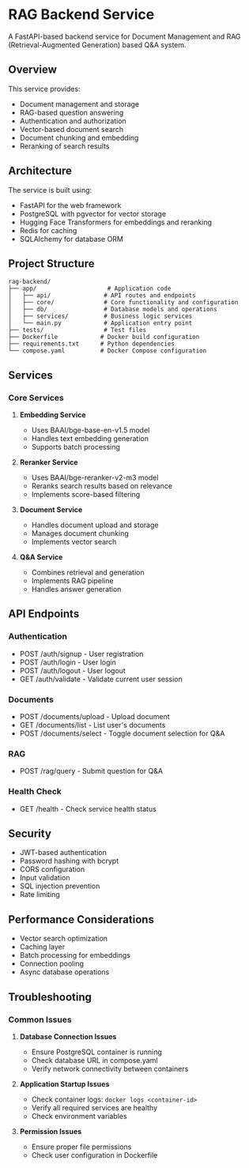 # RAG Backend Service

A FastAPI-based backend service for Document Management and RAG (Retrieval-Augmented Generation) based Q&A system.

## Overview

This service provides:

- Document management and storage
- RAG-based question answering
- Authentication and authorization
- Vector-based document search
- Document chunking and embedding
- Reranking of search results

## Architecture

The service is built using:

- FastAPI for the web framework
- PostgreSQL with pgvector for vector storage
- Hugging Face Transformers for embeddings and reranking
- Redis for caching
- SQLAlchemy for database ORM

## Project Structure

```
rag-backend/
├── app/                    # Application code
│   ├── api/               # API routes and endpoints
│   ├── core/              # Core functionality and configuration
│   ├── db/                # Database models and operations
│   ├── services/          # Business logic services
│   └── main.py            # Application entry point
├── tests/                 # Test files
├── Dockerfile            # Docker build configuration
├── requirements.txt      # Python dependencies
└── compose.yaml          # Docker Compose configuration
```

## Services

### Core Services

1. **Embedding Service**

   - Uses BAAI/bge-base-en-v1.5 model
   - Handles text embedding generation
   - Supports batch processing

2. **Reranker Service**

   - Uses BAAI/bge-reranker-v2-m3 model
   - Reranks search results based on relevance
   - Implements score-based filtering

3. **Document Service**

   - Handles document upload and storage
   - Manages document chunking
   - Implements vector search

4. **Q&A Service**
   - Combines retrieval and generation
   - Implements RAG pipeline
   - Handles answer generation

## API Endpoints

### Authentication

- POST /auth/signup - User registration
- POST /auth/login - User login
- POST /auth/logout - User logout
- GET /auth/validate - Validate current user session

### Documents

- POST /documents/upload - Upload document
- GET /documents/list - List user's documents
- POST /documents/select - Toggle document selection for Q&A

### RAG

- POST /rag/query - Submit question for Q&A

### Health Check

- GET /health - Check service health status


## Security

- JWT-based authentication
- Password hashing with bcrypt
- CORS configuration
- Input validation
- SQL injection prevention
- Rate limiting

## Performance Considerations

- Vector search optimization
- Caching layer
- Batch processing for embeddings
- Connection pooling
- Async database operations

## Troubleshooting

### Common Issues

1. **Database Connection Issues**

   - Ensure PostgreSQL container is running
   - Check database URL in compose.yaml
   - Verify network connectivity between containers

2. **Application Startup Issues**

   - Check container logs: `docker logs <container-id>`
   - Verify all required services are healthy
   - Check environment variables

3. **Permission Issues**
   - Ensure proper file permissions
   - Check user configuration in Dockerfile
